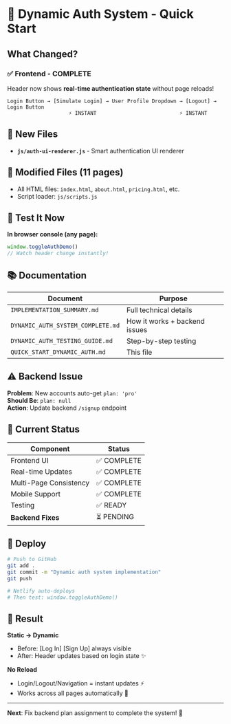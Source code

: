 # 🚀 Dynamic Auth System - Quick Start

## What Changed?

### ✅ Frontend - COMPLETE
Header now shows **real-time authentication state** without page reloads!

```
Login Button → [Simulate Login] → User Profile Dropdown → [Logout] → Login Button
                    ⚡ INSTANT                           ⚡ INSTANT
```

## 📂 New Files
- **`js/auth-ui-renderer.js`** - Smart authentication UI renderer

## 🔧 Modified Files (11 pages)
- All HTML files: `index.html`, `about.html`, `pricing.html`, etc.
- Script loader: `js/scripts.js`

## 🧪 Test It Now

**In browser console (any page):**
```javascript
window.toggleAuthDemo()
// Watch header change instantly!
```

## 📚 Documentation

| Document | Purpose |
|----------|---------|
| `IMPLEMENTATION_SUMMARY.md` | Full technical details |
| `DYNAMIC_AUTH_SYSTEM_COMPLETE.md` | How it works + backend issues |
| `DYNAMIC_AUTH_TESTING_GUIDE.md` | Step-by-step testing |
| `QUICK_START_DYNAMIC_AUTH.md` | This file |

## ⚠️ Backend Issue

**Problem**: New accounts auto-get `plan: 'pro'`  
**Should Be**: `plan: null`  
**Action**: Update backend `/signup` endpoint

## 🎯 Current Status

| Component | Status |
|-----------|--------|
| Frontend UI | ✅ COMPLETE |
| Real-time Updates | ✅ COMPLETE |
| Multi-Page Consistency | ✅ COMPLETE |
| Mobile Support | ✅ COMPLETE |
| Testing | ✅ READY |
| **Backend Fixes** | ⏳ PENDING |

## 🚀 Deploy

```bash
# Push to GitHub
git add .
git commit -m "Dynamic auth system implementation"
git push

# Netlify auto-deploys
# Then test: window.toggleAuthDemo()
```

## 🎉 Result

**Static → Dynamic**
- Before: [Log In] [Sign Up] always visible
- After: Header updates based on login state ✨

**No Reload**
- Login/Logout/Navigation = instant updates ⚡
- Works across all pages automatically 🎯

---

**Next**: Fix backend plan assignment to complete the system! 🔴